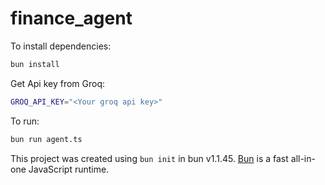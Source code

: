 # finance_agent

To install dependencies:

```bash
bun install
```
Get Api key from Groq:
```bash
GROQ_API_KEY="<Your groq api key>"
```


To run:

```bash
bun run agent.ts
```


This project was created using `bun init` in bun v1.1.45. [Bun](https://bun.sh) is a fast all-in-one JavaScript runtime.
